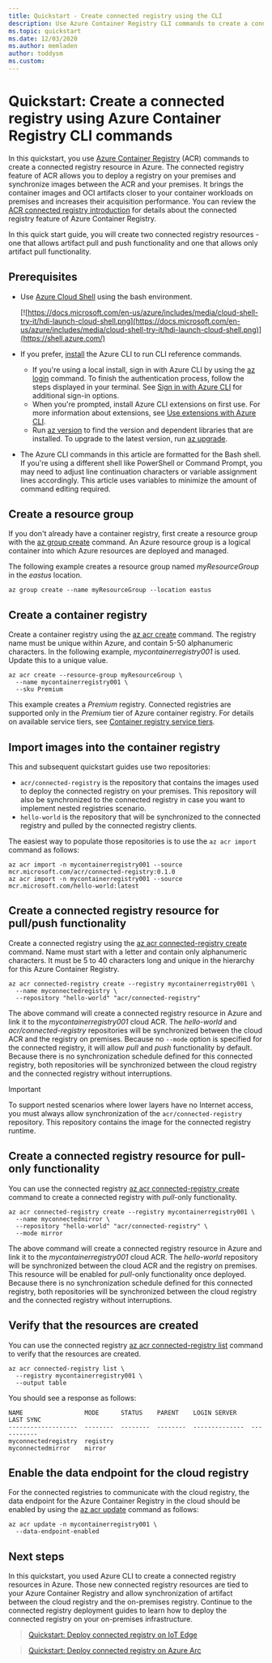 ```yaml
---
title: Quickstart - Create connected registry using the CLI
description: Use Azure Container Registry CLI commands to create a connected registry resource.
ms.topic: quickstart
ms.date: 12/03/2020
ms.author: memladen
author: toddysm
ms.custom:
---
```


# Quickstart: Create a connected registry using Azure Container Registry CLI commands

In this quickstart, you use [Azure Container Registry][container-registry-intro] (ACR) commands to create a connected registry resource in Azure. The connected registry feature of ACR allows you to deploy a registry on your premises and synchronize images between the ACR and your premises. It brings the container images and OCI artifacts closer to your container workloads on premises and increases their acquisition performance. You can review the [ACR connected registry introduction](intro-connected-registry.md) for details about the connected registry feature of Azure Container Registry.

In this quick start guide, you will create two connected registry resources - one that allows artifact pull and push functionality and one that allows only artifact pull functionality.

## Prerequisites

- Use [Azure Cloud Shell](https://docs.microsoft.com/en-us/azure/cloud-shell/quickstart) using the bash environment.
  
  [![https://docs.microsoft.com/en-us/azure/includes/media/cloud-shell-try-it/hdi-launch-cloud-shell.png](https://docs.microsoft.com/en-us/azure/includes/media/cloud-shell-try-it/hdi-launch-cloud-shell.png)](https://shell.azure.com/)
- If you prefer, [install](https://docs.microsoft.com/en-us/cli/azure/install-azure-cli) the Azure CLI to run CLI reference commands.
  - If you're using a local install, sign in with Azure CLI by using the [az login](https://docs.microsoft.com/en-us/cli/azure/reference-index#az_login) command. To finish the authentication process, follow the steps displayed in your terminal. See [Sign in with Azure CLI](https://docs.microsoft.com/en-us/cli/azure/authenticate-azure-cli) for additional sign-in options.
  - When you're prompted, install Azure CLI extensions on first use. For more information about extensions, see [Use extensions with Azure CLI](https://docs.microsoft.com/en-us/cli/azure/azure-cli-extensions-overview).
  - Run [az version](https://docs.microsoft.com/en-us/cli/azure/reference-index?#az_version) to find the version and dependent libraries that are installed. To upgrade to the latest version, run [az upgrade](https://docs.microsoft.com/en-us/cli/azure/reference-index?#az_upgrade).
- The Azure CLI commands in this article are formatted for the Bash shell. If you're using a different shell like PowerShell or Command Prompt, you may need to adjust line continuation characters or variable assignment lines accordingly. This article uses variables to minimize the amount of command editing required.

## Create a resource group

If you don't already have a container registry, first create a resource group with the [az group create][az-group-create] command. An Azure resource group is a logical container into which Azure resources are deployed and managed.

The following example creates a resource group named *myResourceGroup* in the *eastus* location.

```azurecli
az group create --name myResourceGroup --location eastus
```

## Create a container registry

Create a container registry using the [az acr create][az-acr-create] command. The registry name must be unique within Azure, and contain 5-50 alphanumeric characters. In the following example, *mycontainerregistry001* is used. Update this to a unique value.

```azurecli
az acr create --resource-group myResourceGroup \
  --name mycontainerregistry001 \
  --sku Premium
```

This example creates a *Premium* registry. Connected registries are supported only in the *Premium* tier of Azure container registry. For details on available service tiers, see [Container registry service tiers][container-registry-skus].

## Import images into the container registry

This and subsequent quickstart guides use two repositories:
- `acr/connected-registry` is the repository that contains the images used to deploy the connected registry on your premises. This repository will also be synchronized to the connected registry in case you want to implement nested registries scenario.
- `hello-world` is the repository that will be synchronized to the connected registry and pulled by the connected registry clients.

The easiest way to populate those repositories is to use the `az acr import` command as follows:

```azurecli
az acr import -n mycontainerregistry001 --source mcr.microsoft.com/acr/connected-registry:0.1.0
az acr import -n mycontainerregistry001 --source mcr.microsoft.com/hello-world:latest
```

## Create a connected registry resource for pull/push functionality

Create a connected registry using the [az acr connected-registry create][az-acr-connected-registry-create] command. Name must start with a letter and contain only alphanumeric characters. It must be 5 to 40 characters long and unique in the hierarchy for this Azure Container Registry.

```azurecli
az acr connected-registry create --registry mycontainerregistry001 \
  --name myconnectedregistry \
  --repository "hello-world" "acr/connected-registry"
```

The above command will create a connected registry resource in Azure and link it to the *mycontainerregistry001* cloud ACR. The *hello-world* and *acr/connected-registry* repositories will be synchronized between the cloud ACR and the registry on premises. Because no `--mode` option is specified for the connected registry, it will allow _pull_ and _push_ functionality by default. Because there is no synchronization schedule defined for this connected registry, both repositories will be synchronized between the cloud registry and the connected registry without interruptions.

  > [!IMPORTANT]
  > To support nested scenarios where lower layers have no Internet access, you must always allow synchronization of the `acr/connected-registry` repository. This repository contains the image for the connected registry runtime.

## Create a connected registry resource for pull-only functionality

You can use the connected registry [az acr connected-registry create][az-acr-connected-registry-create] command to create a connected registry with _pull_-only functionality. 

```azurecli
az acr connected-registry create --registry mycontainerregistry001 \
  --name myconnectedmirror \
  --repository "hello-world" "acr/connected-registry" \
  --mode mirror
```

The above command will create a connected registry resource in Azure and link it to the *mycontainerregistry001* cloud ACR. The *hello-world* repository will be synchronized between the cloud ACR and the registry on premises. This resource will be enabled for _pull_-only functionality once deployed. Because there is no synchronization schedule defined for this connected registry, both repositories will be synchronized between the cloud registry and the connected registry without interruptions.

## Verify that the resources are created

You can use the connected registry [az acr connected-registry list][az-acr-connected-registry-list] command to verify that the resources are created. 

```azurecli
az acr connected-registry list \
  --registry mycontainerregistry001 \
  --output table
```

You should see a response as follows:

```
NAME                 MODE      STATUS    PARENT    LOGIN SERVER    LAST SYNC
-------------------  --------  --------  --------  --------------  -----------
myconnectedregistry  registry
myconnectedmirror    mirror
```

## Enable the data endpoint for the cloud registry

For the connected registries to communicate with the cloud registry, the data endpoint for the Azure Container Registry in the cloud should be enabled by using the [az acr update][az-acr-update] command as follows:

```azurecli
az acr update -n mycontainerregistry001 \
  --data-endpoint-enabled
```

## Next steps

In this quickstart, you used Azure CLI to create a connected registry resources in Azure. Those new connected registry resources are tied to your Azure Container Registry and allow synchronization of artifact between the cloud registry and the on-premises registry. Continue to the connected registry deployment guides to learn how to deploy the connected registry on your on-premises infrastructure.

> [Quickstart: Deploy connected registry on IoT Edge][quickstart-deploy-connected-registry-iot-edge-cli]

> [Quickstart: Deploy connected registry on Azure Arc][quickstart-deploy-connected-registry-azure-arc]

<!-- LINKS - internal -->
[az-acr-connected-registry-create]: https://docs.microsoft.com/cli/azure/acr/connected-registry?view=azure-cli-latest#az_acr_connected_registry_create
[az-acr-connected-registry-list]: https://docs.microsoft.com/cli/azure/acr/connected-registry?view=azure-cli-latest#az_acr_connected_registry_list
[az-acr-create]: https://docs.microsoft.com/cli/azure/acr?view=azure-cli-latest#az_acr_create
[az-acr-update]: https://docs.microsoft.com/cli/azure/acr?view=azure-cli-latest#az_acr_update
[az-group-create]: https://docs.microsoft.com/cli/azure/group?view=azure-cli-latest#az_group_create
[container-registry-intro]: https://docs.microsoft.com/azure/container-registry/container-registry-intro
[container-registry-skus]: https://docs.microsoft.com/azure/container-registry/container-registry-skus
[quickstart-deploy-connected-registry-azure-arc]: quickstart-deploy-connected-registry-azure-arc.md
[quickstart-deploy-connected-registry-iot-edge-cli]: quickstart-deploy-connected-registry-iot-edge.md